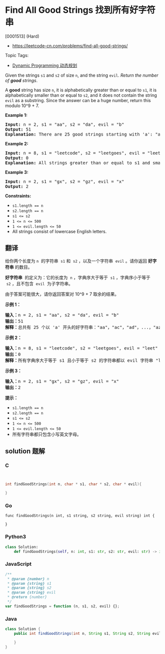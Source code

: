 # Find All Good Strings 找到所有好字符串

[0001513] (Hard)

- https://leetcode-cn.com/problems/find-all-good-strings/

Topic Tags:

- [Dynamic Programming 动态规划](https://leetcode-cn.com/tag/dynamic-programming/)

Given the strings `s1` and `s2` of size `n`, and the string `evil`. _Return the number of **good** strings_.

A **good** string has size `n`, it is alphabetically greater than or equal to `s1`, it is alphabetically smaller than or equal to `s2`, and it does not contain the string `evil` as a substring. Since the answer can be a huge number, return this modulo 10^9 + 7.

**Example 1:**

<pre><strong>Input:</strong> n = 2, s1 = "aa", s2 = "da", evil = "b"
<strong>Output:</strong> 51 
<strong>Explanation:</strong> There are 25 good strings starting with 'a': "aa","ac","ad",...,"az". Then there are 25 good strings starting with 'c': "ca","cc","cd",...,"cz" and finally there is one good string starting with 'd': "da".&nbsp;
</pre>

**Example 2:**

<pre><strong>Input:</strong> n = 8, s1 = "leetcode", s2 = "leetgoes", evil = "leet"
<strong>Output:</strong> 0 
<strong>Explanation:</strong> All strings greater than or equal to s1 and smaller than or equal to s2 start with the prefix "leet", therefore, there is not any good string.
</pre>

**Example 3:**

<pre><strong>Input:</strong> n = 2, s1 = "gx", s2 = "gz", evil = "x"
<strong>Output:</strong> 2
</pre>

**Constraints:**

- `s1.length == n`
- `s2.length == n`
- `s1 <= s2`
- `1 <= n <= 500`
- `1 <= evil.length <= 50`
- All strings consist of lowercase English letters.

## 翻译

给你两个长度为 `n`  的字符串  `s1` 和  `s2` ，以及一个字符串  `evil` 。请你返回 **好字符串** 的数目。

**好字符串**  的定义为：它的长度为  `n` ，字典序大于等于  `s1` ，字典序小于等于  `s2` ，且不包含  `evil`  为子字符串。

由于答案可能很大，请你返回答案对 10^9 + 7 取余的结果。

**示例 1：**

<pre><strong>输入：</strong>n = 2, s1 = "aa", s2 = "da", evil = "b"
<strong>输出：</strong>51 
<strong>解释：</strong>总共有 25 个以 'a' 开头的好字符串："aa"，"ac"，"ad"，...，"az"。还有 25 个以 'c' 开头的好字符串："ca"，"cc"，"cd"，...，"cz"。最后，还有一个以 'd' 开头的好字符串："da"。
</pre>

**示例 2：**

<pre><strong>输入：</strong>n = 8, s1 = "leetcode", s2 = "leetgoes", evil = "leet"
<strong>输出：</strong>0 
<strong>解释：</strong>所有字典序大于等于 s1 且小于等于 s2 的字符串都以 evil 字符串 "leet" 开头。所以没有好字符串。
</pre>

**示例 3：**

<pre><strong>输入：</strong>n = 2, s1 = "gx", s2 = "gz", evil = "x"
<strong>输出：</strong>2
</pre>

**提示：**

- `s1.length == n`
- `s2.length == n`
- `s1 <= s2`
- `1 <= n <= 500`
- `1 <= evil.length <= 50`
- 所有字符串都只包含小写英文字母。

## solution 题解

### C

```c


int findGoodStrings(int n, char * s1, char * s2, char * evil){

}
```

### Go

```golang
func findGoodStrings(n int, s1 string, s2 string, evil string) int {

}
```

### Python3

```python
class Solution:
    def findGoodStrings(self, n: int, s1: str, s2: str, evil: str) -> int:
```

### JavaScript

```javascript
/**
 * @param {number} n
 * @param {string} s1
 * @param {string} s2
 * @param {string} evil
 * @return {number}
 */
var findGoodStrings = function (n, s1, s2, evil) {};
```

### Java

```java
class Solution {
    public int findGoodStrings(int n, String s1, String s2, String evil) {

    }
}
```
